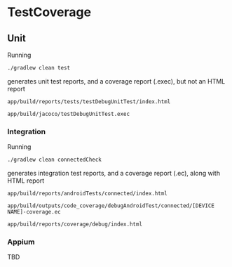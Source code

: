 # TestCoverage

## Unit
Running 
```cmd
./gradlew clean test
```
generates unit test reports, and a coverage report (.exec), but not an HTML report

`app/build/reports/tests/testDebugUnitTest/index.html`

`app/build/jacoco/testDebugUnitTest.exec`

### Integration
Running
```cmd
./gradlew clean connectedCheck
```
generates integration test reports, and a coverage report (.ec), along with HTML report

`app/build/reports/androidTests/connected/index.html`

`app/build/outputs/code_coverage/debugAndroidTest/connected/[DEVICE NAME]-coverage.ec`

`app/build/reports/coverage/debug/index.html`

### Appium
TBD